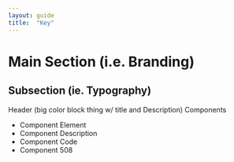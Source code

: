 ```yaml
---
layout: guide
title:  "Key"
---
```


<!-- Sidenav Key-->
# Main Section (i.e. Branding)
## Subsection (ie. Typography)

<!---Section Key -->
Header (big color block thing w/ title and Description)
Components

<!---Component Key -->
- Component Element 
- Component Description 
- Component Code
- Component 508

